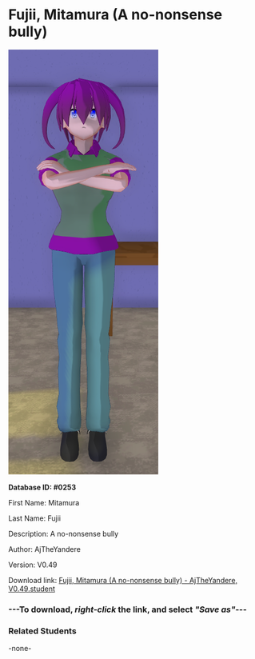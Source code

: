 # Fujii, Mitamura (A no-nonsense bully)

<img src="../../Files/Images/Fujii, Mitamura (A no-nonsense bully).png" title="Fujii, Mitamura (A no-nonsense bully) - AjTheYandere, V0.49">

**Database ID: #0253**

First Name: Mitamura

Last Name: Fujii

Description: A no-nonsense bully

Author: AjTheYandere

Version: V0.49

Download link: <a href="https://raw.githubusercontent.com/Arbiter1223/Daigaku-Gurashi-Custom-Students/master/Files/Student%20Files/Fujii%2C%20Mitamura%20(A%20no-nonsense%20bully)%20-%20AjTheYandere%2C%20V0.49.student">Fujii, Mitamura (A no-nonsense bully) - AjTheYandere, V0.49.student</a>

### ---**To download, _right-click_ the link, and select _"Save as"_**---

### Related Students

-none-
